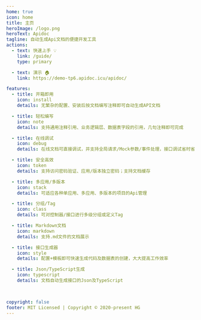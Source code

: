 ```yaml
---
home: true
icon: home
title: 主页
heroImage: /logo.png
heroText: Apidoc
tagline: 自动生成Api文档的便捷开发工具
actions:
  - text: 快速上手 💡
    link: /guide/
    type: primary

  - text: 演示 🏠
    link: https://demo-tp6.apidoc.icu/apidoc/

features:
  - title: 开箱即用
    icon: install
    details: 无繁杂的配置、安装后按文档编写注释即可自动生成API文档

  - title: 轻松编写
    icon: note
    details: 支持通用注释引用、业务逻辑层、数据表字段的引用，几句注释即可完成

  - title: 在线调试
    icon: debug
    details: 在线文档可直接调试，并支持全局请求/Mock参数/事件处理，接口调试省时省力

  - title: 安全高效
    icon: token
    details: 支持访问密码验证、应用/版本独立密码；支持文档缓存

  - title: 多应用/多版本
    icon: stack
    details: 可适应各种单应用、多应用、多版本的项目的Api管理

  - title: 分组/Tag
    icon: class
    details: 可对控制器/接口进行多级分组或定义Tag

  - title: Markdown文档
    icon: markdown
    details: 支持.md文件的文档展示

  - title: 接口生成器
    icon: style
    details: 配置+模板即可快速生成代码及数据表的创建，大大提高工作效率

  - title: Json/TypeScript生成
    icon: typescript
    details: 文档自动生成接口的Json及TypeScript

  

copyright: false
footer: MIT Licensed | Copyright © 2020-present HG
---
```


